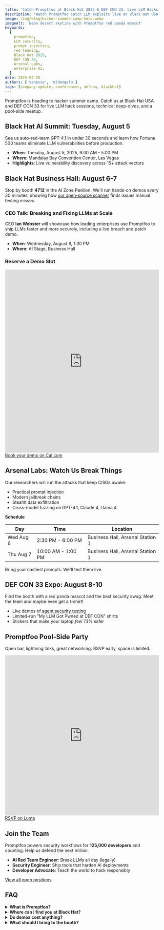 ```yaml
---
title: 'Catch Promptfoo at Black Hat 2025 & DEF CON 33: Live LLM Hacks, Free Swag, Pool Party'
description: 'Watch Promptfoo catch LLM exploits live at Black Hat USA and DEF CON 33. Booth 4712, Arsenal Labs demos, CEO deep-dive, and a pool-side open bar.'
image: /img/blog/hacker-summer-camp-hero.webp
imageAlt: 'Neon desert skyline with Promptfoo red panda mascot'
keywords:
  [
    promptfoo,
    LLM security,
    prompt injection,
    red teaming,
    Black Hat 2025,
    DEF CON 33,
    Arsenal Labs,
    enterprise AI,
  ]
date: 2025-07-25
authors: ['vanessa', 'mldangelo']
tags: [company-update, conferences, defcon, blackhat]
---
```


Promptfoo is heading to hacker summer camp. Catch us at Black Hat USA and DEF CON 33 for live LLM hack sessions, technical deep-dives, and a pool-side meetup.

<!-- truncate -->

## Black Hat AI Summit: Tuesday, August 5

See us auto-red-team GPT-4.1 in under 30 seconds and learn how Fortune 500 teams eliminate LLM vulnerabilities before production.

- **When**: Tuesday, August 5, 2025, 9:00 AM - 5:00 PM
- **Where**: Mandalay Bay Convention Center, Las Vegas
- **Highlights**: Live vulnerability discovery across 15+ attack vectors

## Black Hat Business Hall: August 6-7

Stop by booth **4712** in the AI Zone Pavilion. We'll run hands-on demos every 30 minutes, showing how [our open-source scanner](https://github.com/promptfoo/promptfoo) finds issues manual testing misses.

### CEO Talk: Breaking and Fixing LLMs at Scale

CEO **Ian Webster** will showcase how leading enterprises use Promptfoo to ship LLMs faster and more securely, including a live breach and patch demo.

- **When**: Wednesday, August 6, 1:30 PM
- **Where**: AI Stage, Business Hall

### Reserve a Demo Slot

<iframe
  src="https://cal.com/team/promptfoo/promptfoo-at-blackhat?embed=true"
  width="100%"
  height="600px"
  frameborder="0"
  title="Book a Black Hat demo with Promptfoo"
  loading="lazy"
></iframe>
<noscript>
  <a href="https://cal.com/team/promptfoo/promptfoo-at-blackhat">Book your demo on Cal.com</a>
</noscript>

## Arsenal Labs: Watch Us Break Things

Our researchers will run the attacks that keep CISOs awake:

- Practical prompt injection
- Modern jailbreak chains
- Stealth data exfiltration
- Cross-model fuzzing on GPT-4.1, Claude 4, Llama 4

**Schedule**

| Day       | Time               | Location                         |
| --------- | ------------------ | -------------------------------- |
| Wed Aug 6 | 2:30 PM - 6:00 PM  | Business Hall, Arsenal Station 1 |
| Thu Aug 7 | 10:00 AM - 1:00 PM | Business Hall, Arsenal Station 1 |

Bring your nastiest prompts. We'll test them live.

## DEF CON 33 Expo: August 8-10

Find the booth with a red panda mascot and the best security swag. Meet the team and maybe even get a t-shirt!

- Live demos of [agent security testing](/blog/agent-security)
- Limited-run "My LLM Got Pwned at DEF CON" shirts
- Stickers that make your laptop _feel_ 73% safer

## Promptfoo Pool-Side Party

Open bar, lightning talks, great networking. RSVP early, space is limited.

<iframe
  src="https://lu.ma/embed/event/evt-68XHWgtMjY47tWT/simple"
  width="100%"
  height="525"
  frameborder="0"
  allow="fullscreen; payment"
  title="RSVP for Promptfoo DEF CON party"
  loading="lazy"
></iframe>
<noscript>
  <a href="https://lu.ma/promptfoo-defcon-party">RSVP on Luma</a>
</noscript>

## Join the Team

Promptfoo powers security workflows for **125,000 developers** and counting. Help us defend the next million.

- **AI Red Team Engineer**: Break LLMs all day (legally)
- **Security Engineer**: Ship tools that harden AI deployments
- **Developer Advocate**: Teach the world to hack responsibly

<div id="ashby_embed"></div>
<script src="https://jobs.ashbyhq.com/promptfoo/embed" async></script>
<noscript>
  <a href="https://jobs.ashbyhq.com/promptfoo">View all open positions</a>
</noscript>

## FAQ

<details>
<summary><strong>What is Promptfoo?</strong></summary>

Promptfoo is an open-source LLM security scanner that finds prompt-level vulnerabilities before they reach users. Think Burp Suite for AI prompts, with enterprise integrations.

</details>

<details>
<summary><strong>Where can I find you at Black Hat?</strong></summary>

Booth 4712, AI Zone Pavilion, Mandalay Bay. Look for the red panda.

</details>

<details>
<summary><strong>Do demos cost anything?</strong></summary>

No. Just bring your toughest prompts and questions.

</details>

<details>
<summary><strong>What should I bring to the booth?</strong></summary>

Curiosity, challenging prompts, and an open mind about AI risk.

</details>
